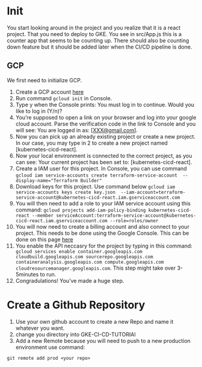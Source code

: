 # Init
You start looking around in the project and you realize that it is a react project. That you need to deploy to GKE. You see in src/App.js this is a counter app that seems to be counting up. There should also be counting down feature but it should be added later when the CI/CD pipeline is done.
## GCP



We first need to initialize GCP.

1. Create a GCP account [here](https://cloud.google.com/free)
2. Run command ```gcloud init``` in Console.
3. Type y when the Console prints: You must log in to continue. Would you like to log in (Y/n)? 
4. You’re supposed to open a link on your browser and log into your google cloud account. Parse the verification code in the link to Console and you will see: You are logged in as: [XXX@gmail.com].
5. Now you can pick up an already existing project or create a new project. In our case, you may type in 2 to create a new project named [kubernetes-cicd-react].
6. Now your local environment is connected to the correct project, as you can see: Your current project has been set to: [kubernetes-cicd-react].
7. Create a IAM user for this project. In Console, you can use command 
``` gcloud iam service-accounts create terraform-service-account  --display-name="Terraform Builder" ```
8. Download keys for this project. Use command below 
``` gcloud iam service-accounts keys create key.json  --iam-account=terraform-service-account@kubernetes-cicd-react.iam.gserviceaccount.com ```
9. You will then need to add a role to your IAM service account using this command:
`gcloud projects add-iam-policy-binding kubernetes-cicd-react --member serviceAccount:terraform-service-account@kubernetes-cicd-react.iam.gserviceaccount.com --role=roles/owner`
10. You will now need to create a billing account and also connect to your project. This needs to be done using the Google Console. This can be done on this page
[here](https://console.cloud.google.com/home/dashboard?project=kubernetes-cicd-react) 
11. You enable the API neccasry for the project by typing in this command:
``` gcloud services enable container.googleapis.com cloudbuild.googleapis.com sourcerepo.googleapis.com containeranalysis.googleapis.com compute.googleapis.com cloudresourcemanager.googleapis.com```. This step might take over 3-5minutes to run.
12. Congradulations! You’ve made a huge step.


# Create a Github Repository

1. Use your own github account to create a new Repo and name it whatever you want.
2. change you directory into GKE-CI-CD-TUTORIAl
3. Add a new Remote because you will need to push to a new production environment use command:

```
git remote add prod <your repo>

```


